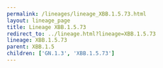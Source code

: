 ```yaml
---
permalink: /lineages/lineage_XBB.1.5.73.html
layout: lineage_page
title: Lineage XBB.1.5.73
redirect_to: ../lineage.html?lineage=XBB.1.5.73
lineage: XBB.1.5.73
parent: XBB.1.5
children: ['GN.1.3', 'XBB.1.5.73']
---
```

